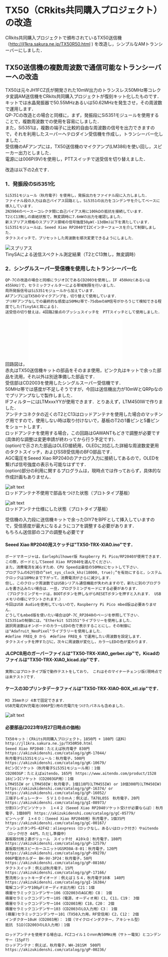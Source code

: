 # TX50（CRkits共同購入プロジェクト）の改造

 CRkits共同購入プロジェクトで頒布されているTX50送信機（http://jl1kra.sakura.ne.jp/TX50R50.html
 ) を改造し，シンプルなAMトランシーバーにしました．  

## TX50送信機の複数周波数で通信可能なトランシーバーへの改造
TX50は元々JH1FCZ氏が開発された10mW出力のトランスレス50MHz帯コレクタ変調AM送信機をCRkits共同購入プロジェクトが復刻キット化したものです．  
キットでは水晶発振器で50.55MHzあるいは50.62MHzを発生させ，その周波数で運用します．  
QP-7Cの改造との場合と同様に，まず，発振段にSi5351モジュールを使用することで，複数周波数での使用を容易にしました．  
また，Si5351は，複数の端子に比較的自由な周波数の信号を出力できますので，それを利用したスーパーヘテロダイン受信機を作成し，トランシーバー化しました．  
受信機のAFアンプには，TX50送信機のマイクアンプ(LM386)を使い回し，スピーカー出力としました．  
電源には006P(9V)を使用し，PTTスイッチで送受信を切り替えました． 

改造は以下の2点です．  

### 1．発振段のSi5351化
	Si5351モジュール（秋月電子）を使用し，発振出力をファイナル段に入力しました．  
	ファイナル段の入力は自己バイアス回路とし，Si5351の出力をコンデンサを介してベースに導入しています． 
	2N3904のベースーコレクタ間に自己バイアス用に100kΩの抵抗を接続しています． 
	T2とC13無しの直結状態で，無変調時に7.6mWの出力を確認しました．  
	新スプリアス規格のスプリアス領域の信号強度50μW(-13dBm)以下を満たしています． 
	Si5351モジュールは，Seeed Xiao RP2040でI2Cインターフェースを介して制御しました．  
	タクトスイッチで，プリセットした周波数を順次変更できるようにしました．  
![スプリアス](images/TX50-TRX-XIAO_spectrum.jpg)  
TinySAによる送信スペクトル測定結果（T2とC13無し，無変調時）

### 2．シングルスーパー受信機を使用したトランシーバー化  
	QP-7Cの改造の場合と同様にラジオICであるCD2003を使用し，IF 450kHz(あるいは455kHz)で，セラミックフィルターによる帯域制限を行いました．  
	局所発振信号はSi5351モジュールから加えています．  
	AFアンプにはTX50のマイクアンプを，切り替えて使用しています．  
	プリRFアンプなしでの最終的な感度は50MHz帯で-75dbmのAM信号がかろうじて検知できる程度でした(TinySAと耳による)．  
	送受信の切り替えは，4回路2接点のプッシュスイッチを　PTTスイッチとして使用しました．  
   
回路図は，
![回路図pdfファイル](images/TX50-TRX-XIAO_diagram.pdf)  
赤丸はTX50送信機キットの部品をそのまま使用，ピンク丸はキットで余った部品を流用，それ以外は別途準備した部品です．  
受信部はCD2003を使用したシングルスーパー受信機です．  
50MHz帯では感度が不足しそうですが，今回は送信機出力が10mWとQRPpなのでプリアンプなしで製作しました．  
IFフィルターにはLTMxxxYYが使用できます．とりあえず，LTM450IWで作りました．  
アンテナコネクタの近くのT2とC13はロッドアンテナを使用した場合のマッチング用ですので，使用しない時は取り付けないで，基板のT2の1番ピンと5番ピンをショートします．  
ロッドアンテナを使用する場合，この回路はGAWANTもどきで調整が必要です(具体的な調整は変更申請が終わってから行う予定です)．  
(option)で示された部品はOLED接続用，OLEDに対応した詳細な周波数変更用のタクトスイッチ，およびSSB受信用のBFO部品です．  
AGC電圧をSeeed Xiao RP2040のアナログ入力に接続してあるので，OLEDを繋げば信号強度の表示も可能なはずです．  
(option)部分の利用に関するプログラムは，現時点では作っておらず，具体的な作成計画もありません．  

![alt text](images/TX50-TRX-XIAO_3.png)   
ロッドアンテナ不使用で部品をつけた状態（プロトタイプ基板）  
  
![alt text](images/TX50-TRX-XIAO_4.png)  
ロッドアンテナ仕様にした状態（プロトタイプ基板）  

受信機の入力段に送信機キットで余ったDIY7をBPFとして挿入していますので，受信感度が最大になるようにコアを調整する必要があります．  
もちろん送信部のコアの調整も必要です

#### Seeed Xiao RP2040用スケッチは"TX50-TRX-XIAO.ino"です．  
	ボードマネージャは，Earlephilhower版 Raspberry Pi Pico/RP2040が使用できます．
	この際，ボードとしてSeeed Xiao RP2040を選んでください． 
 	また，消費電流を減らすため．CPU Speedは最低の50MHzにセットして下さい． 
  	プログラムの62行目の”set_sys_clock_khz(18000, true);”を有効にすると，システムクロックは18MHzまで下がって，消費電流がさらに減少します． 
   	但し，このクロック周波数ではUSBシリアル通信機能が失われますので，新たに別のプログラムを書き込みたい場合は．一旦，プログラミングモードにする必要があります． 
   	（プログラミングモードは，BOOTボタンを押しながらRESETボタンを押すと入れます． USBメモリの様にマウントされます．） 
	今回はUSB Audioを使用していないので，Raspberry Pi Pico mbed版は必要ありません． 
	どうしてもmbed版を使いたい場合はQP-7C_RP2040のページを参照して下さい． 
	SI5351aの制御には，"Etherkit SI5351"ライブラリーを使用しました． 
	選択周波数はオンボードのカラーLEDの色で表示することにし，その制御には"Adafruit_NeoPixel"ライブラリーを使用しました． 
	#define FREQ_0 から　#define FREQ_6 で運用したい周波数を設定します． 
	タクトスイッチを押すたびに，次々に周波数が変化し，カラーLEDの色が変わります． 
	
#### JLCPCB用のガーバーファイルは"TX50-TRX-XIAO_gerber.zip"で，Kicadのファイルは"TX50-TRX-XIAO_kicad.zip"です．  
	実際にはプロトタイプ版で動作テストをしており， これはそのマイナーチェンジ版(現時点では未テスト)です．  
 
#### ケースの3Dプリンタデータファイルは"TX50-TRX-XIAO-BOX_stl.zip"です．  
	M3 35mmネジ 4本で固定できます．  
 	USB充電式9V充電池(006P型)用の充電穴をつけたパネルも含めました．  
![alt text](images/TX50-TRX-XIAO_5.png)  


#### 必要部品(2023年9月27日時点の価格)  
	TX50キット：CRkits共同購入プロジェクト，1850円 + 180円（送料）　http://jl1kra.sakura.ne.jp/TX50R50.html  
	Seeed Xiao RP2040：たとえば秋月電子 830円　https://akizukidenshi.com/catalog/g/gM-17044/
	秋月電子Si5351モジュール：秋月電子，500円　https://akizukidenshi.com/catalog/g/gK-10679/  
	8ピンICソケット（秋月電子Si5351モジュール用）：1個
	CD2003GP：たとえばaitendo，165円　https://www.aitendo.com/product/1528
	16ピンICソケット（CD2003GP用）：1個
	LTM455IW or LTM450IW：秋月電子，1個110円(LTM455IW) or 10個300円(LTM450IW) https://akizukidenshi.com/catalog/g/gP-16374/ or https://akizukidenshi.com/catalog/g/gP-16052/
	三端子レギュレーター　５Ｖ１００ｍＡ：例えば，TA78L05S　秋月電子，20円　https://akizukidenshi.com/catalog/g/gI-08973/
	分割ロングピンソケット　１×４２（Seeed Xiao RP2040ソケット受けが必要ならば）：秋月電子，1個80円　https://akizukidenshi.com/catalog/g/gC-05779/  
	ピンヘッダ　１×４０：（Seeed Xiao RP2040用）秋月電子，1個35円　https://akizukidenshi.com/catalog/g/gC-00167/  
	プッシュボタンPS-42F42：aliexpress（ロックなし，あるいはロック付き）やaitendo（ロック付き 44円，ただし準備中）
	基板取付用２連ボリューム　スイッチ付　A10ｋΩ：秋月電子，180円　https://akizukidenshi.com/catalog/g/gP-12579/
	基板取付用スピーカーユニットUGSM30A-8-01：秋月電子，120円　https://akizukidenshi.com/catalog/g/gP-09270/
	006P電池ホルダー BH-9V-3P24：秋月電子，50円　https://akizukidenshi.com/catalog/g/gP-08160/
	タクトスイッチ：例えば秋月電子，15円　https://akizukidenshi.com/catalog/g/gP-17166/
	整流用ショットキーダイオード：例えば１Ｓ４，秋月電子10本　140円　https://akizukidenshi.com/catalog/g/gI-16384/
	電解コンデンサ100μF(オーディオ出力用）C21：1個  
	積層セラミックコンデンサー106（CD2003のAGC用）C8： 1個
	積層セラミックコンデンサー105（電源，オーディオ用）C1, C11，C19： 3個    
	積層セラミックコンデンサー104（CD2003用）C18，C20： 2個
	積層セラミックコンデンサー103（CD2003のLO入力用）C3： 1個
	(積層)セラミックコンデンサー101（TX50入力用，RF受信用）C2，C12： 2個
	インダクター10uH（CD2003用）： 1個（マイクロインダクター，アキシャル型）
	抵抗　51Ω(CD2003のLO入力用）：1個  
	
	ロッドアンテナを使用する場合は，FCZコイル１０ｍｍ角50MHz用（サトー電気）とコンデンサー（15pF?）
	ロッドアンテナ：例えば，秋月電子，WH-281SM　500円　https://akizukidenshi.com/catalog/g/gP-00236/

